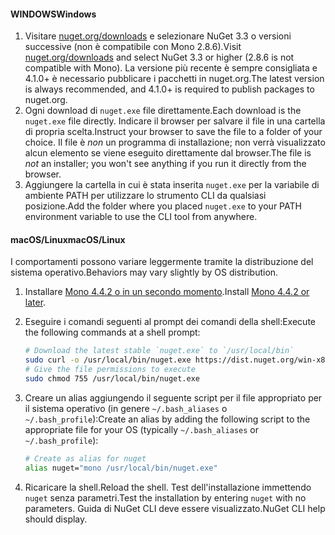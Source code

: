 #### <a name="windows"></a><span data-ttu-id="e100b-101">WINDOWS</span><span class="sxs-lookup"><span data-stu-id="e100b-101">Windows</span></span>
1. <span data-ttu-id="e100b-102">Visitare [nuget.org/downloads](https://nuget.org/downloads) e selezionare NuGet 3.3 o versioni successive (non è compatibile con Mono 2.8.6).</span><span class="sxs-lookup"><span data-stu-id="e100b-102">Visit [nuget.org/downloads](https://nuget.org/downloads) and select NuGet 3.3 or higher (2.8.6 is not compatible with Mono).</span></span> <span data-ttu-id="e100b-103">La versione più recente è sempre consigliata e 4.1.0+ è necessario pubblicare i pacchetti in nuget.org.</span><span class="sxs-lookup"><span data-stu-id="e100b-103">The latest version is always recommended, and 4.1.0+ is required to publish packages to nuget.org.</span></span>
2. <span data-ttu-id="e100b-104">Ogni download di `nuget.exe` file direttamente.</span><span class="sxs-lookup"><span data-stu-id="e100b-104">Each download is the `nuget.exe` file directly.</span></span> <span data-ttu-id="e100b-105">Indicare il browser per salvare il file in una cartella di propria scelta.</span><span class="sxs-lookup"><span data-stu-id="e100b-105">Instruct your browser to save the file to a folder of your choice.</span></span> <span data-ttu-id="e100b-106">Il file è *non* un programma di installazione; non verrà visualizzato alcun elemento se viene eseguito direttamente dal browser.</span><span class="sxs-lookup"><span data-stu-id="e100b-106">The file is *not* an installer; you won't see anything if you run it directly from the browser.</span></span>
3. <span data-ttu-id="e100b-107">Aggiungere la cartella in cui è stata inserita `nuget.exe` per la variabile di ambiente PATH per utilizzare lo strumento CLI da qualsiasi posizione.</span><span class="sxs-lookup"><span data-stu-id="e100b-107">Add the folder where you placed `nuget.exe` to your PATH environment variable to use the CLI tool from anywhere.</span></span>

#### <a name="macoslinux"></a><span data-ttu-id="e100b-108">macOS/Linux</span><span class="sxs-lookup"><span data-stu-id="e100b-108">macOS/Linux</span></span>
<span data-ttu-id="e100b-109">I comportamenti possono variare leggermente tramite la distribuzione del sistema operativo.</span><span class="sxs-lookup"><span data-stu-id="e100b-109">Behaviors may vary slightly by OS distribution.</span></span>

1. <span data-ttu-id="e100b-110">Installare [Mono 4.4.2 o in un secondo momento](http://www.mono-project.com/docs/getting-started/install/).</span><span class="sxs-lookup"><span data-stu-id="e100b-110">Install [Mono 4.4.2 or later](http://www.mono-project.com/docs/getting-started/install/).</span></span>
2. <span data-ttu-id="e100b-111">Eseguire i comandi seguenti al prompt dei comandi della shell:</span><span class="sxs-lookup"><span data-stu-id="e100b-111">Execute the following commands at a shell prompt:</span></span>
    
    ```bash
    # Download the latest stable `nuget.exe` to `/usr/local/bin`
    sudo curl -o /usr/local/bin/nuget.exe https://dist.nuget.org/win-x86-commandline/latest/nuget.exe
    # Give the file permissions to execute
    sudo chmod 755 /usr/local/bin/nuget.exe
    ```
3. <span data-ttu-id="e100b-112">Creare un alias aggiungendo il seguente script per il file appropriato per il sistema operativo (in genere `~/.bash_aliases` o `~/.bash_profile`):</span><span class="sxs-lookup"><span data-stu-id="e100b-112">Create an alias by adding the following script to the appropriate file for your OS (typically `~/.bash_aliases` or `~/.bash_profile`):</span></span>
    
    ```bash
    # Create as alias for nuget
    alias nuget="mono /usr/local/bin/nuget.exe"
    ```
4. <span data-ttu-id="e100b-113">Ricaricare la shell.</span><span class="sxs-lookup"><span data-stu-id="e100b-113">Reload the shell.</span></span>  <span data-ttu-id="e100b-114">Test dell'installazione immettendo `nuget` senza parametri.</span><span class="sxs-lookup"><span data-stu-id="e100b-114">Test the installation by entering `nuget` with no parameters.</span></span> <span data-ttu-id="e100b-115">Guida di NuGet CLI deve essere visualizzato.</span><span class="sxs-lookup"><span data-stu-id="e100b-115">NuGet CLI help should display.</span></span>